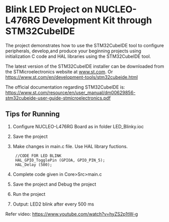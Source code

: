 # Blink LED Project on NUCLEO-L476RG Development Kit through STM32CubeIDE

The project demonstrates how to use the STM32CubeIDE tool to configure peripherals, develop,and produce your beginning projects using initialization C code and HAL libraries using the STM32CubeIDE tool.

The latest version of the STM32CubeIDE installer can be downloaded from the STMicroelectronics website at www.st.com.
Or https://www.st.com/en/development-tools/stm32cubeide.html

The official documentation regarding STM32CubeIDE is:  
https://www.st.com/resource/en/user_manual/dm00629856-stm32cubeide-user-guide-stmicroelectronics.pdf

## Tips for Running

1. Configure NUCLEO-L476RG Board as in folder LED_Blinky.ioc

2. Save the project

3. Make changes in main.c file. Use HAL library fuctions.

        //CODE FOR LED BLINK
        HAL_GPIO_TogglePin (GPIOA, GPIO_PIN_5); 
        HAL_Delay (500);

4. Complete code given in Core>Src>main.c

5. Save the project and Debug the project

6. Run the project

7. Output: LED2 blink after every 500 ms

Refer video: https://www.youtube.com/watch?v=hyZS2p1tW-g
 
